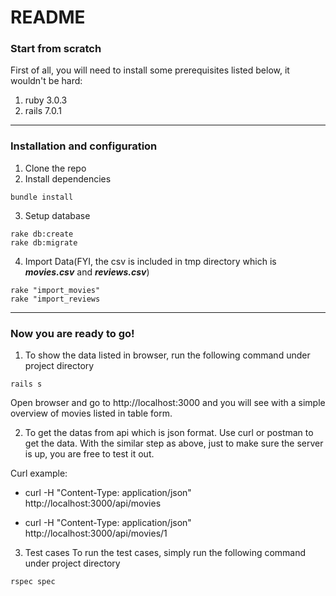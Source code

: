 # README
### Start from scratch
First of all, you will need to install some prerequisites listed below, it wouldn't be hard:
1. ruby  3.0.3
2. rails 7.0.1
---
### Installation and configuration
1. Clone the repo
2. Install dependencies
  ```
  bundle install
  ```
3. Setup database
  ```
  rake db:create
  rake db:migrate
  ```
4. Import Data(FYI, the csv is included in tmp directory which is ***movies.csv*** and ***reviews.csv***)
  ```
  rake "import_movies"
  rake "import_reviews
  ```

----
### Now you are ready to go!
1. To show the data listed in browser, run the following command under project directory
```
rails s
```

Open browser and go to http://localhost:3000 and you will see with a simple overview of movies listed in table form.

2. To get the datas from api which is json format. Use curl or postman to get the data. With the similar step as above, just to make sure the server is up, you are free to test it out.

Curl example:
- curl  -H "Content-Type: application/json" http://localhost:3000/api/movies

- curl  -H "Content-Type: application/json" http://localhost:3000/api/movies/1

3. Test cases
To run the test cases, simply run the following command under project directory
```
rspec spec
```
